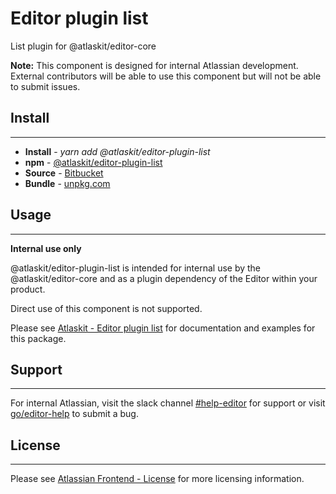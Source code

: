 # Editor plugin list

List plugin for @atlaskit/editor-core

**Note:** This component is designed for internal Atlassian development.
External contributors will be able to use this component but will not be able to submit issues.

## Install
---
- **Install** - *yarn add @atlaskit/editor-plugin-list*
- **npm** - [@atlaskit/editor-plugin-list](https://www.npmjs.com/package/@atlaskit/editor-plugin-list)
- **Source** - [Bitbucket](https://bitbucket.org/atlassian/atlassian-frontend/src/master/packages/editor/editor-plugin-list)
- **Bundle** - [unpkg.com](https://unpkg.com/@atlaskit/editor-plugin-list/dist/)

## Usage
---
**Internal use only**

@atlaskit/editor-plugin-list is intended for internal use by the @atlaskit/editor-core and as a plugin dependency of the Editor within your product.

Direct use of this component is not supported.

Please see [Atlaskit - Editor plugin list](https://atlaskit.atlassian.com/packages/editor/editor-plugin-list) for documentation and examples for this package.

## Support
---
For internal Atlassian, visit the slack channel [#help-editor](https://atlassian.slack.com/archives/CFG3PSQ9E) for support or visit [go/editor-help](https://go/editor-help) to submit a bug.
## License
---
 Please see [Atlassian Frontend - License](https://hello.atlassian.net/wiki/spaces/AF/pages/2589099144/Documentation#License) for more licensing information.